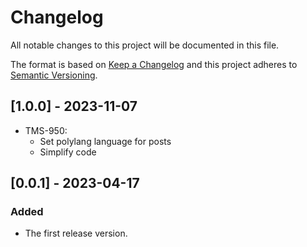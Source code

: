 # Changelog
All notable changes to this project will be documented in this file.

The format is based on [Keep a Changelog][keep-changelog]
and this project adheres to [Semantic Versioning][semver].

## [1.0.0] - 2023-11-07

- TMS-950:
    - Set polylang language for posts
    - Simplify code

## [0.0.1] - 2023-04-17

### Added

- The first release version.


[keep-changelog]: http://keepachangelog.com/en/1.0.0/
[semver]: http://semver.org/spec/v2.0.0.html
